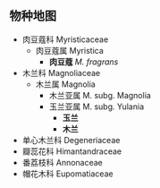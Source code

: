 ## 物种地图

* 肉豆蔻科 Myristicaceae
  * 肉豆蔻属 Myristica
	  * **肉豆蔻** *M. fragrans*
* 木兰科 Magnoliaceae
  * 木兰属 Magnolia
  	* 木兰亚属 M. subg. Magnolia
  	* 玉兰亚属 M. subg. Yulania
  	  * **玉兰**
  	  * **木兰**
* 单心木兰科 Degeneriaceae
* 瓣蕊花科 Himantandraceae
* 番荔枝科 Annonaceae
* 帽花木科 Eupomatiaceae
